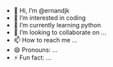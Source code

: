- 👋 Hi, I’m @ernandjk
- 👀 I’m interested in coding
- 🌱 I’m currently learning python
- 💞️ I’m looking to collaborate on ...
- 📫 How to reach me ...
- 😄 Pronouns: ...
- ⚡ Fun fact: ...

<!---
ernandjk/ernandjk is a ✨ special ✨ repository because its `README.md` (this file) appears on your GitHub profile.
You can click the Preview link to take a look at your changes.
--->
